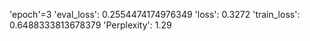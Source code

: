 'epoch'=3
'eval_loss': 0.2554474174976349
'loss': 0.3272
'train_loss': 0.6488333813678379
'Perplexity': 1.29